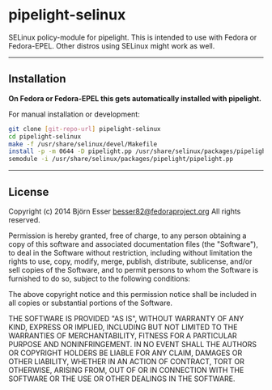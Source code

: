 pipelight-selinux
=================

SELinux policy-module for pipelight.  This is intended to use with Fedora or
Fedora-EPEL.  Other distros using SELinux might work as well.

***

Installation
------------

**On Fedora or Fedora-EPEL this gets automatically installed with pipelight.**

For manual installation or development:

```sh
git clone [git-repo-url] pipelight-selinux
cd pipelight-selinux
make -f /usr/share/selinux/devel/Makefile
install -p -m 0644 -D pipelight.pp /usr/share/selinux/packages/pipelight/pipelight.pp
semodule -i /usr/share/selinux/packages/pipelight/pipelight.pp
```

***

License
-------

Copyright (c) 2014 Björn Esser <besser82@fedoraproject.org>
All rights reserved.

Permission is hereby granted, free of charge, to any person obtaining a copy
of this software and associated documentation files (the "Software"), to deal
in the Software without restriction, including without limitation the rights
to use, copy, modify, merge, publish, distribute, sublicense, and/or sell
copies of the Software, and to permit persons to whom the Software is
furnished to do so, subject to the following conditions:

The above copyright notice and this permission notice shall be included in
all copies or substantial portions of the Software.

THE SOFTWARE IS PROVIDED "AS IS", WITHOUT WARRANTY OF ANY KIND, EXPRESS OR
IMPLIED, INCLUDING BUT NOT LIMITED TO THE WARRANTIES OF MERCHANTABILITY,
FITNESS FOR A PARTICULAR PURPOSE AND NONINFRINGEMENT. IN NO EVENT SHALL THE
AUTHORS OR COPYRIGHT HOLDERS BE LIABLE FOR ANY CLAIM, DAMAGES OR OTHER
LIABILITY, WHETHER IN AN ACTION OF CONTRACT, TORT OR OTHERWISE, ARISING FROM,
OUT OF OR IN CONNECTION WITH THE SOFTWARE OR THE USE OR OTHER DEALINGS IN
THE SOFTWARE.
